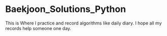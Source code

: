 # Baekjoon_Solutions_Python

This is Where I practice and record algorithms like daily diary.
I hope all my records help someone one day. 
